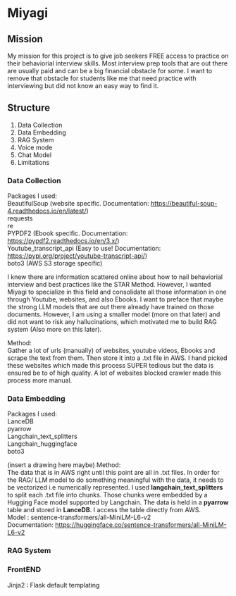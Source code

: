 # Miyagi

## Mission
My mission for this project is to give job seekers FREE access to practice on their behaviorial interview skills. Most interview prep tools that are out there 
are usually paid and can be a big financial obstacle for some. I want to remove that obstacle for students like me that need practice with interviewing but did not know an easy way to find it.


## Structure
1. Data Collection
2. Data Embedding
3. RAG System
4. Voice mode
5. Chat Model
6. Limitations


### Data Collection
Packages I used: <br />
BeautifulSoup (website specific. Documentation: https://beautiful-soup-4.readthedocs.io/en/latest/) <br />
requests <br />
re <br />
PYPDF2 (Ebook specific. Documentation: https://pypdf2.readthedocs.io/en/3.x/) <br />
Youtube_transcript_api (Easy to use! Documentation: https://pypi.org/project/youtube-transcript-api/) <br />
boto3 (AWS S3 storage specific) <br />

I knew there are information scattered online about how to nail behaviorial interview and best practices like the STAR Method. However, I wanted Miyagi to specialize in this field and consolidate all those information in one through Youtube, websites, and also Ebooks. I want to preface that maybe the strong LLM models that are out there already have trained on those documents. However, I am using a smaller model (more on that later) and did not want to risk any hallucinations, which motivated me to build RAG system (Also more on this later). 

Method: <br />
Gather a lot of urls (manually) of websites, youtube videos, Ebooks and scrape the text from them. Then store it into a .txt file in AWS. I hand picked these websites
which made this process SUPER tedious but the data is ensured be to of high quality. A lot of websites blocked crawler made this process more manual. 


### Data Embedding
Packages I used: <br />
LanceDB <br />
pyarrow <br />
Langchain_text_splitters <br />
Langchain_huggingface <br />
boto3 <br />

(insert a drawing here maybe)
Method: <br />
The data that is in AWS right until this point are all in .txt files. In order for the RAG/ LLM model to do something meaningful with the data, it needs to be vectorized i.e numerically represented. I used **langchain_text_splitters** to split each .txt file into chunks. Those chunks were embedded by a Hugging Face model supported by Langchain. The data is held in a **pyarrow** table and stored in **LanceDB**. I access the table directly from AWS. <br />
Model : sentence-transformers/all-MiniLM-L6-v2 <br />
Documentation: https://huggingface.co/sentence-transformers/all-MiniLM-L6-v2 <br />

### RAG System


### FrontEND
Jinja2 : Flask default templating






